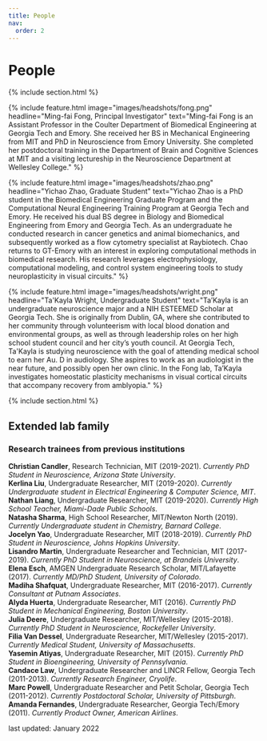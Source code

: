 ```yaml
---
title: People
nav:
  order: 2
---
```


# <i class="fas fa-users"></i>People

{% include section.html %}

{%
  include feature.html
  image="images/headshots/fong.png"
  headline="Ming-fai Fong, Principal Investigator"
  text="Ming-fai Fong is an Assistant Professor in the Coulter Department of Biomedical Engineering at Georgia Tech and Emory.  She received her BS in Mechanical Engineering from MIT and PhD in Neuroscience from Emory University.  She completed her postdoctoral training in the Department of Brain and Cognitive Sciences at MIT and a visiting lectureship in the Neuroscience Department at Wellesley College."
%}

{%
  include feature.html
  image="images/headshots/zhao.png"
  headline="Yichao Zhao, Graduate Student"
  text="Yichao Zhao is a PhD student in the Biomedical Engineering Graduate Program and the Computational Neural Engineering Training Program at Georgia Tech and Emory.  He received his dual BS degree in Biology and Biomedical Engineering from Emory and Georgia Tech. As an undergraduate he conducted research in cancer genetics and animal biomechanics, and subsequently worked as a flow cytometry specialist at Raybiotech.  Chao returns to GT-Emory with an interest in exploring computational methods in biomedical research.  His research leverages electrophysiology, computational modeling, and control system engineering tools to study neuroplasticity in visual circuits."
%}

{%
  include feature.html
  image="images/headshots/wright.png"
  headline="Ta'Kayla Wright, Undergraduate Student"
  text="Ta’Kayla is an undergraduate neuroscience major and a NIH ESTEEMED Scholar at Georgia Tech.  She is originally from Dublin, GA, where she contributed to her community through volunteerism with local blood donation and environmental groups, as well as through leadership roles on her high school student council and her city’s youth council.  At Georgia Tech, Ta'Kayla is studying neuroscience with the goal of attending medical school to earn her Au. D in audiology. She aspires to work as an audiologist in the near future, and possibly open her own clinic.  In the Fong lab, Ta’Kayla investigates homeostatic plasticity mechanisms in visual cortical circuits that accompany recovery from amblyopia."
%}

{% include section.html %}
## Extended lab family

### Research trainees from previous institutions
**Christian Candler**, Research Technician, MIT (2019-2021). *Currently PhD Student in Neuroscience, Arizona State University*.<br>
**Kerlina Liu**, Undergraduate Researcher, MIT (2019-2020). *Currently Undergraduate student in Electrical Engineering & Computer Science, MIT*.<br>
**Nathan Liang**, Undergraduate Researcher, MIT (2019-2020). *Currently High School Teacher, Miami-Dade Public Schools*.<br>
**Natasha Sharma**, High School Researcher, MIT/Newton North (2019). *Currently Undergraduate student in Chemistry, Barnard College*.<br>
**Jocelyn Yao**, Undergraduate Researcher, MIT (2018-2019). *Currently PhD Student in Neuroscience, Johns Hopkins University*.<br>
**Lisandro Martin**, Undergraduate Researcher and Technician, MIT (2017-2019). *Currently PhD Student in Neuroscience, at Brandeis University*.<br>
**Elena Esch**, AMGEN Undergraduate Research Scholar, MIT/Lafayette (2017). *Currently MD/PhD Student, University of Colorado*.<br>
**Madiha Shafquat**, Undergraduate Researcher, MIT (2016-2017). *Currently Consultant at Putnam Associates*.<br>
**Alyda Huerta**, Undergraduate Researcher, MIT (2016). *Currently PhD Student in Mechanical Engineering, Boston University*.<br>
**Julia Deere**, Undergraduate Researcher, MIT/Wellesley (2015-2018). *Currently PhD Student in Neuroscience, Rockefeller University*.<br>
**Filia Van Dessel**, Undergraduate Researcher, MIT/Wellesley (2015-2017). *Currently Medical Student, University of Massachusetts*.<br>
**Yasemin Atiyas**, Undergraduate Researcher, MIT (2015). *Currently PhD Student in Bioengineering, University of Pennsylvania*.<br>
**Candace Law**, Undergraduate Researcher and LINCR Fellow, Georgia Tech (2011-2013). *Currently Research Engineer, Cryolife*.<br>
**Marc Powell**, Undergraduate Researcher and Petit Scholar, Georgia Tech (2011-2012). *Currently Postdoctoral Scholar, University of Pittsburgh*.<br>
**Amanda Fernandes**, Undergraduate Researcher, Georgia Tech/Emory (2011). *Currently Product Owner, American Airlines*.<br>

last updated: January 2022

